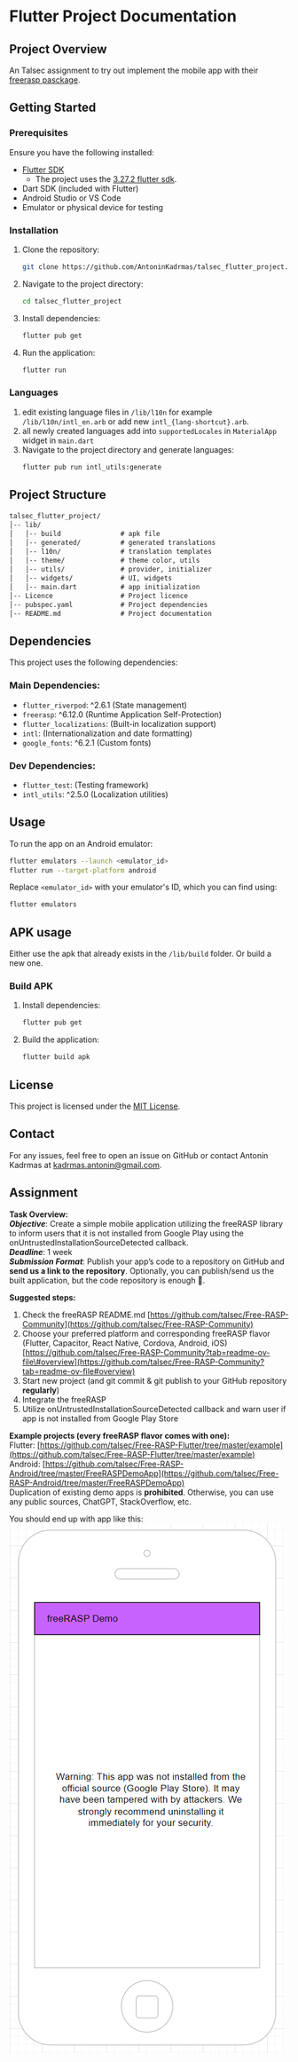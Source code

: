 # Flutter Project Documentation

## Project Overview
An Talsec assignment to try out implement the mobile app with their [freerasp pasckage](https://pub.dev/packages/freerasp).

## Getting Started
### Prerequisites
Ensure you have the following installed:
- [Flutter SDK](https://flutter.dev/docs/get-started/install)
  - The project uses the [3.27.2 flutter sdk](https://storage.googleapis.com/flutter_infra_release/releases/stable/windows/flutter_windows_3.27.2-stable.zip). 
- Dart SDK (included with Flutter)
- Android Studio or VS Code
- Emulator or physical device for testing

### Installation
1. Clone the repository:
   ```bash
   git clone https://github.com/AntoninKadrmas/talsec_flutter_project.git
   ```
2. Navigate to the project directory:
   ```bash
   cd talsec_flutter_project
   ```
3. Install dependencies:
   ```bash
   flutter pub get
   ```
4. Run the application:
   ```bash
   flutter run
   ```

### Languages

1. edit existing language files in `/lib/l10n` for example `/lib/l10n/intl_en.arb` or add new `intl_{lang-shortcut}.arb`.
2. all newly created languages add into `supportedLocales` in `MaterialApp` widget in `main.dart`
3. Navigate to the project directory and generate languages:
   ```bash
   flutter pub run intl_utils:generate
   ```

## Project Structure
```
talsec_flutter_project/
│-- lib/
│   │-- build               # apk file
│   │-- generated/          # generated translations
│   │-- l10n/               # translation templates
│   │-- theme/              # theme color, utils
│   │-- utils/              # provider, initializer
│   │-- widgets/            # UI, widgets
│   │-- main.dart           # app initialization
│-- Licence                 # Project licence
│-- pubspec.yaml            # Project dependencies
│-- README.md               # Project documentation
```

## Dependencies

This project uses the following dependencies:

### Main Dependencies:

- `flutter_riverpod`: ^2.6.1 (State management)
- `freerasp`: ^6.12.0 (Runtime Application Self-Protection)
- `flutter_localizations`: (Built-in localization support)
- `intl`: (Internationalization and date formatting)
- `google_fonts`: ^6.2.1 (Custom fonts)

### Dev Dependencies:

- `flutter_test`: (Testing framework)
- `intl_utils`: ^2.5.0 (Localization utilities)

## Usage

To run the app on an Android emulator:

```bash
flutter emulators --launch <emulator_id>
flutter run --target-platform android
```

Replace `<emulator_id>` with your emulator's ID, which you can find using:

```bash
flutter emulators
```

## APK usage

Either use the apk that already exists in the `/lib/build` folder. Or build a new one.

### Build APK
1. Install dependencies:
   ```bash
   flutter pub get
   ```
2. Build the application:
   ```bash
   flutter build apk 
   ```

## License
This project is licensed under the [MIT License](LICENSE).

## Contact
For any issues, feel free to open an issue on GitHub or contact Antonin Kadrmas at kadrmas.antonin@gmail.com.


## Assignment

**Task Overview:**  
***Objective***: Create a simple mobile application utilizing the freeRASP library to inform users that it is not installed from Google Play using the onUntrustedInstallationSourceDetected callback.  
***Deadline***: 1 week  
***Submission Format***: Publish your app’s code to a repository on GitHub and **send us a link to the repository**. Optionally, you can publish/send us the built application, but the code repository is enough 🙂.

**Suggested steps:**

1. Check the freeRASP README.md [https://github.com/talsec/Free-RASP-Community](https://github.com/talsec/Free-RASP-Community)  
2. Choose your preferred platform and corresponding freeRASP flavor (Flutter, Capacitor, React Native, Cordova, Android, iOS) [https://github.com/talsec/Free-RASP-Community?tab=readme-ov-file\#overview](https://github.com/talsec/Free-RASP-Community?tab=readme-ov-file#overview)  
3. Start new project (and git commit & git publish to your GitHub repository **regularly**)  
4. Integrate the freeRASP  
5. Utilize onUntrustedInstallationSourceDetected callback and warn user if app is not installed from Google Play Store

**Example projects (every freeRASP flavor comes with one):**  
Flutter: [https://github.com/talsec/Free-RASP-Flutter/tree/master/example](https://github.com/talsec/Free-RASP-Flutter/tree/master/example)  
Android: [https://github.com/talsec/Free-RASP-Android/tree/master/FreeRASPDemoApp](https://github.com/talsec/Free-RASP-Android/tree/master/FreeRASPDemoApp)  
Duplication of existing demo apps is **prohibited**. Otherwise, you can use any public sources, ChatGPT, StackOverflow, etc.

You should end up with app like this:  
![alt text](/assets/assignment.png?raw=true)
